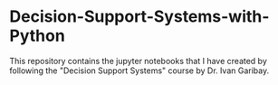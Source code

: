 # Decision-Support-Systems-with-Python
This repository contains the jupyter notebooks that I have created by following the "Decision Support Systems" course by Dr. Ivan Garibay. 
